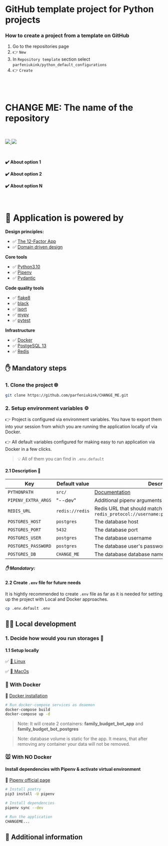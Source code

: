 # GitHub template project for Python projects

### How to create a project from a template on GitHub

1. Go to the repositories page
2. 👉 `New`
3. In `Repository template` section select `parfeniukink/python_default_configurations`
4. 👉 `Create`


</br>
</br>


# CHANGE ME: The name of the repository

</br>

<p align="left">

<a href="https://github.com/parfeniukink/python_default_configurations/releases" target="_blank">
    <img src="https://img.shields.io/github/license/parfeniukink/python_default_configurations?color=green">
</a>

<a href="https://shields.io/" target="_blank">
    <img src="https://img.shields.io/badge/python_versions-3.10+-blue.svg">
</a>

</p>


</br>


<b><p align="left">✔️ About option 1</p>
<p align="left">✔️ About option 2</p>
<p align="left">✔️ About option N</p></b>


</br>

# 🔌 Application is powered by

**Design principles:**

- ✅ [The 12-Factor App](https://12factor.net)
- ✅ [Domain driven design](https://www.amazon.com/Domain-Driven-Design-Tackling-Complexity-Software-ebook/dp/B00794TAUG)


**Core tools**

- ✅ [Python3.10](https://www.python.org/downloads/release/python-3100/)
- ✅ [Pipenv](https://pipenv.pypa.io)
- ✅ [Pydantic](https://pydantic-docs.helpmanual.io)

**Code quality tools**

- ✅ [flake8](https://github.com/pycqa/flake8)
- ✅ [black](https://github.com/psf/black)
- ✅ [isort](https://github.com/PyCQA/isort)
- ✅ [mypy](https://github.com/python/mypy)
- ✅ [pytest](https://github.com/pytest-dev/pytest)

**Infrastructure**

- ✅ [Docker](https://docs.docker.com/get-docker/)
- ✅ [PostgeSQL 13](https://www.postgresql.org/docs/13/release-13-3.html)
- ✅ [Redis](https://redis.io)

## ✋ Mandatory steps

### 1. Clone the project 🌐

```bash
git clone https://github.com/parfeniukink/CHANGE_ME.git
```

### 2. Setup environment variables ⚙️

👉 Project is configured via environment variables.
You have to export them into your session from which you are running the application locally of via Docker.

👉 All default variables configured for making easy to run application via Docker in a few clicks.

> 💡 All of them you can find in `.env.default`

#### 2.1 Description 📜

| Key | Default value | Description |
| --- | ------------- | ----------- |
| `PYTHONPATH` | `src/` | [Documentation](https://docs.python.org/3.10/using/cmdline.html#envvar-PYTHONPATH) |
| `PIPENV_EXTRA_ARGS` | "--dev" | Additional pipenv arguments passing configuration |
| `REDIS_URL` | `redis://redis` | Redis URL that should match pattern: `redis_protocol://username:password@host:port/db_index` |
| `POSTGRES_HOST` | `postgres` | The database host |
| `POSTGRES_PORT` | `5432` | The database port |
| `POSTGRES_USER` | `postgres` | The database username |
| `POSTGRES_PASSWORD` | `postgres` | The database user's password |
| `POSTGRES_DB` | `CHANGE_ME` | The database database name |

##### ✋ Mandatory:

#### 2.2 Create `.env` file for future needs

It is hightly recommended to create `.env` file as far as it is needed for setting up the project with Local and Docker approaches.

```bash
cp .env.default .env
```

## 👨‍🦯 <span>Local development</span>

### 1. Decide how would you run storages 🤔

#### 1.1 Setup locally

✅ [🐧 Linux](https://redis.io/docs/getting-started/installation/install-redis-on-linux/)

✅ [ MacOs](https://redis.io/docs/getting-started/installation/install-redis-on-mac-os/)



### 🐳 With Docker

🔗  [Docker installation](https://docs.docker.com/get-docker/)

```bash
# Run docker-compose services as deaemon
docker-compose build
docker-compose up -d
```
> Note: It will create 2 containers: **family_budget_bot_app** and **family_budget_bot_postgres**

> Note: database volume is static for the app. It means, that after removing any container your data will not be removed.


### 🐭 With NO Docker

#### Install dependencies with Pipenv & activate virtual environment
🔗  [Pipenv official page](https://pipenv.pypa.io)

```bash
# Install poetry
pip3 install -U pipenv

# Install dependencies
pipenv sync --dev

# Run the application
CHANGEME...
```


## 🐘 Additional information

